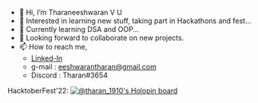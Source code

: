 - 👋 Hi, I’m Tharaneeshwaran V U 
- 👀 Interested in learning new stuff, taking part in Hackathons and fest...
- 🌱 Currently learning DSA and OOP...
- 💞️ Looking forward to collaborate on new projects.
- 📫 How to reach me,
     * [Linked-In](https://www.linkedin.com/in/tharaneeshwaran/)
     * g-mail : eeshwarantharan@gmail.com
     * Discord : Tharan#3654
  
HacktoberFest'22:
[![@tharan_1910's Holopin board](https://holopin.me/tharan_1910)](https://holopin.io/@tharan_1910)


